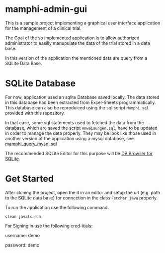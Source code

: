 # mamphi-admin-gui

This is a sample project implementing a graphical user interface application for the management of a clinical trial.

The Goal of the so implemented application is to allow authorized administrator to easilly manupulate the data of the trial stored in a data base.

In this version of the application the mentioned data are query from a SQLite Data Base.

# SQLite Database

For now, application used an sqlite Database saved locally. The data stored in this database had been extracted from Excel-Sheets programmatically.
This database can also be reproduiced using the sql script `Mamphi.sql` provided with this repository.

In that case, some sql statements used to fetched the data from the database, which are saved the script `Anweisungen.sql`, have to be updated 
in order to manage the data properly. They may be look like those used in another version of the application using a mysql database, 
see [mamphi_query_mysql.sql](https://github.com/ngninbo/mamphi-admin-gui/blob/main/mamphi_query_mysql.sql)

The recommended SQLite Editor for this purpose will be [DB Browser for SQLite](https://sqlitebrowser.org/).

# Get Started

After cloning the project, open the it in an editor and setup the url (e.g. path to the SQLite data base) for connection in the class `Fetcher.java`
properly.

To run the application use the following command. 

```shell
clean javafx:run
```

For Signing in use the following cred-itials:

username: demo

password: demo
